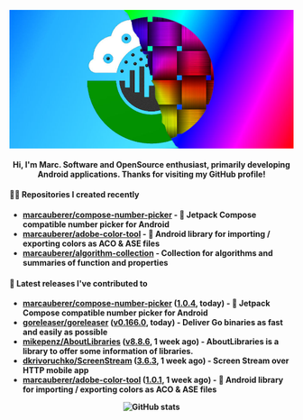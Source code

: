 <p align="center">
	<img src="https://raw.githubusercontent.com/marcauberer/marcauberer/master/images/frontpage-image.jpg">
	<br><br>
	<b>Hi, I'm Marc. Software and OpenSource enthusiast, primarily developing Android applications. Thanks for visiting my GitHub profile!
</p>

#### 👨‍💻 Repositories I created recently
- [marcauberer/compose-number-picker](https://github.com/marcauberer/compose-number-picker) - 🔢 Jetpack Compose compatible number picker for Android
- [marcauberer/adobe-color-tool](https://github.com/marcauberer/adobe-color-tool) - 🎨 Android library for importing / exporting colors as ACO &amp; ASE files
- [marcauberer/algorithm-collection](https://github.com/marcauberer/algorithm-collection) - Collection for algorithms and summaries of function and properties

#### 🚀 Latest releases I've contributed to


- [marcauberer/compose-number-picker](https://github.com/marcauberer/compose-number-picker) ([1.0.4](https://github.com/marcauberer/compose-number-picker/releases/tag/1.0.4), today) - 🔢 Jetpack Compose compatible number picker for Android
- [goreleaser/goreleaser](https://github.com/goreleaser/goreleaser) ([v0.166.0](https://github.com/goreleaser/goreleaser/releases/tag/v0.166.0), today) - Deliver Go binaries as fast and easily as possible
- [mikepenz/AboutLibraries](https://github.com/mikepenz/AboutLibraries) ([v8.8.6](https://github.com/mikepenz/AboutLibraries/releases/tag/v8.8.6), 1 week ago) - AboutLibraries is a library to offer some information of libraries.
- [dkrivoruchko/ScreenStream](https://github.com/dkrivoruchko/ScreenStream) ([3.6.3](https://github.com/dkrivoruchko/ScreenStream/releases/tag/3.6.3), 1 week ago) - Screen Stream over HTTP mobile app
- [marcauberer/adobe-color-tool](https://github.com/marcauberer/adobe-color-tool) ([1.0.1](https://github.com/marcauberer/adobe-color-tool/releases/tag/1.0.1), 1 week ago) - 🎨 Android library for importing / exporting colors as ACO &amp; ASE files

<p align="center">
	<img src="https://github-readme-stats.vercel.app/api?username=marcauberer&show_icons=true&theme=dark" alt="GitHub stats">
</p>